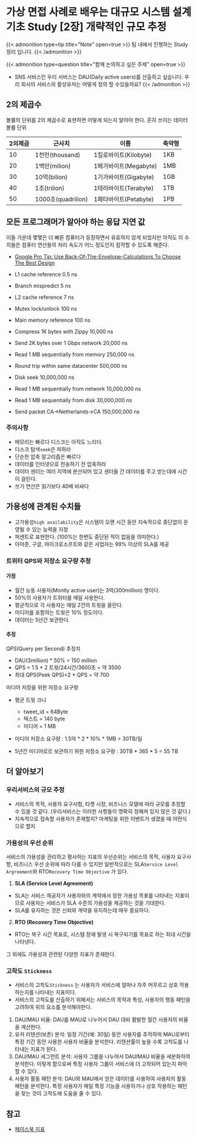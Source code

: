 # 가상 면접 사례로 배우는 대규모 시스템 설계 기초 Study [2장] 개략적인 규모 추정


{{< admonition type=tip title="Note" open=true >}}
팀 내에서 진행하는 Study 정리 입니다.
{{< /admonition >}} 

{{< admonition type=question title="함께 논의하고 싶은 주제" open=true >}}
- SNS 서비스인 우리 서비스는 DAU(Daily active users)를 산출하고 싶습니다. 우리 회사의 서비스의 활성유저는 어떻게 정의 할 수있을까요?
{{< /admonition >}}

## 2의 제곱수
볼륨의 단위를 2의 제곱수로 표현하면 어떻게 되는지 알아야 한다. 흔히 쓰이는 데이터 볼륨 단위

|2의제곱|근사치|이름|축약형|
|---	|---	|---	|---
|10|	1천만(thousand)|	1킬로바이트(Kilobyte)|	1KB
|20|	1백만(milion)|	1메가바이트(Megabyte)|	1MB
|30|	10억(bilion)|	1기가바이트(Gigabyte)|	1GB
|40|	1조(trilion)|	1테라바이트(Terabyte)|	1TB
|50|	1000조(quadrilion)|	1페타바이트(Petabyte)|	1PB

## 모든 프로그래머가 알아야 하는 응답 지연 값
이들 가운데 몇몇은 더 빠른 컴퓨터가 등장하면서 유효하지 않게 되었지만 아직도 이 수치들은 컴퓨터 연산들의 처리 속도가 어느 정도인지 짐작할 수 있도록 해준다.

- [Google Pro Tip: Use Back-Of-The-Envelope-Calculations To Choose The Best Design](http://highscalability.com/blog/2011/1/26/google-pro-tip-use-back-of-the-envelope-calculations-to-choo.html)

- L1 cache reference 0.5 ns
- Branch mispredict 5 ns
- L2 cache reference 7 ns
- Mutex lock/unlock 100 ns
- Main memory reference 100 ns
- Compress 1K bytes with Zippy 10,000 ns
- Send 2K bytes over 1 Gbps network 20,000 ns
- Read 1 MB sequentially from memory 250,000 ns
- Round trip within same datacenter 500,000 ns
- Disk seek 10,000,000 ns
- Read 1 MB sequentially from network 10,000,000 ns
- Read 1 MB sequentially from disk 30,000,000 ns
- Send packet CA->Netherlands->CA 150,000,000 ns 

### 주의사항
- 메모리는 빠르다 디스크는 아직도 느리다.
- 디스크 탐색`seek`은 피하라
- 단순한 압축 알고리즘은 빠르다
- 데이터를 인터넷으로 전송하기 전 압축하라
- 데이터 센터는 여러 지역에 분산되어 있고 센터들 간 데이터를 주고 받는데에 시간이 걸린다.
- 쓰기 연산은 읽기보다 40배 비싸다

## 가용성에 관계된 수치들
- 고가용성`high availability`은 시스템이 오랜 시간 동안 지속적으로 중단없이 운영될 수 있는 능력을 지청
- 퍼센트로 표현한다. (100%는 한번도 중단된 적이 없음을 의미한다.)
- 아마존, 구글, 마이크로소프트와 같은 사업자는 99% 이상의 SLA를 제공

### 트위터 QPS와 저장소 요구량 추청

#### 가정
- 월간 능동 사용자(Montly active user)는 3억(300million) 명이다.
- 50%의 사용자가 트위터를 매일 사용한다.
- 평균적으로 각 사용자는 매일 2건의 트윗을 올린다.
- 미디어를 포함하는 트윗은 10% 정도이다.
- 데이터는 5년간 보관한다.

#### 추정
QPS(Query per Second) 추정치
- DAU(3million) * 50% = 150 million
- QPS = 1.5 * 2 트윗/24시간/3600초 = 약 3500
- 최대 QPS(Peek QPS)=2 * QPS = 약 700

미디어 저장을 위한 저장소 요구량
- 평균 트윗 크니
  - tweet_id = 64Byte
  - 텍스트 = 140 byte
  - 미디어 = 1 MB

- 미디어 저장소 요구량 : 1.5억 * 2 * 10% * 1MB = 30TB/일
- 5년간 미디어로르 보관하기 위한 저장소 요구량 : 30TB * 365 * 5 = 55 TB



## 더 알아보기 

### 우리서비스의 규모 추정
- 서비스의 목적, 사용자 요구사항, 타켓 시장, 비즈니스 모델에 따라 규모를 추정할 수 있을 것 같다. (우리서비스는 이러한 사항들이 명확히 정해져 있지 않은 것 같다.)
- 지속적으로 접속할 사용자가 존재할지? 마케팅을 위한 이벤트가 생겼을 때 어떤식으로 할지
 

### 가용성의 우선 순위 
서비스의 가용성을 관리하고 평사하는 지표의 우선순위는 서비스의 목적, 사용자 요구사항, 비즈니스 우선 순위에 따라 다를 수 있지만 일반적으로는 SLA`Service Level Argreement`와 RTO`Recovery Time Objective` 가 있다.

1. **SLA (Service Level Agreement)** 
  - SLA는 서비스 제공자가 사용자와의 계약에서 정한 가용성 목표를 나타내는 지표이므로 사용자는 서비스가 SLA 수준의 가용성을 제공하는 것을 기대한다.
  - SLA를 유지하는 것은 신뢰와 계약을 유지하는데 매우 중요하다.

2. **RTO (Recovery Time Objective)**
 - RTO는 복구 시간 목표로, 시스템 장애 발생 시 복구되기를 목표로 하는 최대 시간을 나타낸다.

그 외에도 가용성과 관련된 다양한 지표가 존재한다.

### 고착도 `Stickness` 
- 서비스의 고착도`Stickness` 는 사용자가 서비스에 얼마나 자주 머무르고 상호 작용하는지를 나타내는 지표이다.
- 서비스의 고착도를 산출하기 위해서는 서비스의 목적과 특성, 사용자의 행동 패턴을 고려하여 위의 요소를 분석해야한다.

1. DAU/MAU 비율: DAU를 MAU로 나누어서 DAU 대비 활발한 월간 사용자의 비율을 계산한다.
2. 유저 리텐션(보존) 분석: 일정 기간(예: 30일) 동안 사용자를 추적하여 MAU로부터 특정 기간 동안 사용한 사용자 비율을 분석한다. 리텐션률이 높을 수록 고착도를 나타내는 지표가 된다.
3. DAU/MAU 세그먼트 분석: 사용자 그룹을 나누어서 DAU/MAU 비율을 세분화하여 분석한다. 이렇게 함으로써 특정 사용자 그룹이 서비스에 더 고착되어 있는지 파악할 수 있다.
4. 사용자 활동 패턴 분석: DAU와 MAU에서 얻은 데이터를 사용하여 사용자의 활동 패턴을 분석한다. 특정 사용자가 매일 특정 기능을 사용하거나 상호 작용하는 패턴을 찾는 것이 고착도에 도움을 줄 수 있다.


## 참고
- [페이스북 지표](https://backlinko.com/instagram-users)

